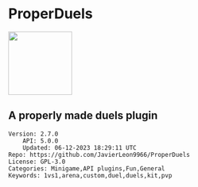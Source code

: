 # ProperDuels
<img src="https://raw.githubusercontent.com/JavierLeon9966/ProperDuels/1bde02b82ca44da342ad7e7d564d1cd045771946/icon.png" width="128" height="128" />

## A properly made duels plugin
```properties
Version: 2.7.0
    API: 5.0.0
    Updated: 06-12-2023 18:29:11 UTC
Repo: https://github.com/JavierLeon9966/ProperDuels
License: GPL-3.0
Categories: Minigame,API plugins,Fun,General
Keywords: 1vs1,arena,custom,duel,duels,kit,pvp
```